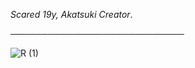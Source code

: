 *Scared 19y, Akatsuki Creator*.

 ────────────────────────────

![R (1)](https://user-images.githubusercontent.com/91633392/135341117-7f8f9c90-c976-4321-9a70-b93e3cc6b48d.gif)


